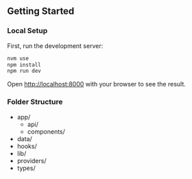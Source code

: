 ## Getting Started

### Local Setup

First, run the development server:

```bash
nvm use
npm install
npm run dev
```

Open [http://localhost:8000](http://localhost:8000) with your browser to see the result.

### Folder Structure

* app/
    * api/
    * components/
* data/
* hooks/
* lib/
* providers/
* types/
